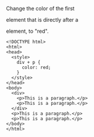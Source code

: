 Change the color of the first <p> element that is directly after a <div> element, to "red".

    <!DOCTYPE html>
    <html>
    <head>
      <style>
        div + p {
          color: red;
        }
      </style>
    </head>
    <body>
      <div>
        <p>This is a paragraph.</p>
        <p>This is a paragraph.</p>
      </div>
      <p>This is a paragraph.</p>
      <p>This is a paragraph.</p>
    </body>
    </html>
